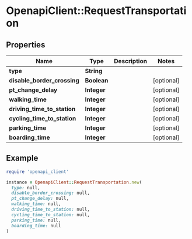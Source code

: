 # OpenapiClient::RequestTransportation

## Properties

| Name | Type | Description | Notes |
| ---- | ---- | ----------- | ----- |
| **type** | **String** |  |  |
| **disable_border_crossing** | **Boolean** |  | [optional] |
| **pt_change_delay** | **Integer** |  | [optional] |
| **walking_time** | **Integer** |  | [optional] |
| **driving_time_to_station** | **Integer** |  | [optional] |
| **cycling_time_to_station** | **Integer** |  | [optional] |
| **parking_time** | **Integer** |  | [optional] |
| **boarding_time** | **Integer** |  | [optional] |

## Example

```ruby
require 'openapi_client'

instance = OpenapiClient::RequestTransportation.new(
  type: null,
  disable_border_crossing: null,
  pt_change_delay: null,
  walking_time: null,
  driving_time_to_station: null,
  cycling_time_to_station: null,
  parking_time: null,
  boarding_time: null
)
```


